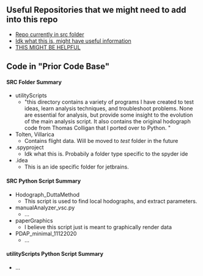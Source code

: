 ## Useful Repositories that we might need to add into this repo

- [Repo currently in src folder](https://github.com/malachiRivkin/hodographAnalysis)
- [Idk what this is, might have useful information](https://github.com/malachiRivkin/gravity-wave-gui-matlab)
- [THIS MIGHT BE HELPFUL](https://github.com/malachiRivkin/fit_ellipse)


## Code in "Prior Code Base"

#### SRC Folder Summary

- utilityScripts
  - "this directory contains a variety of programs I have created to test ideas, learn analysis 	techniques, and troubleshoot problems. None are essential for analysis, but provide some insight to the evolution of the main analysis script. It also contains the original hodograph code from Thomas Colligan that I ported over to Python. "
- Tolten, Villarica 
  - Contains flight data. Will be moved to *test* folder in the future
- .spyproject
  - Idk what this is. Probabily a folder type specific to the spyder ide
- .idea
  - This is an ide specific folder for jetbrains.

#### SRC Python Script Summary

- Hodograph_DuttaMethod
  - This script is used to find local hodographs, and extract parameters. 
- manualAnalyzer_vsc.py
  - ...
- paperGraphics
  - I believe this script just is meant to graphically render data
- PDAP_minimal_11122020
  - ...
  
#### utilityScripts Python Script Summary

- ...

